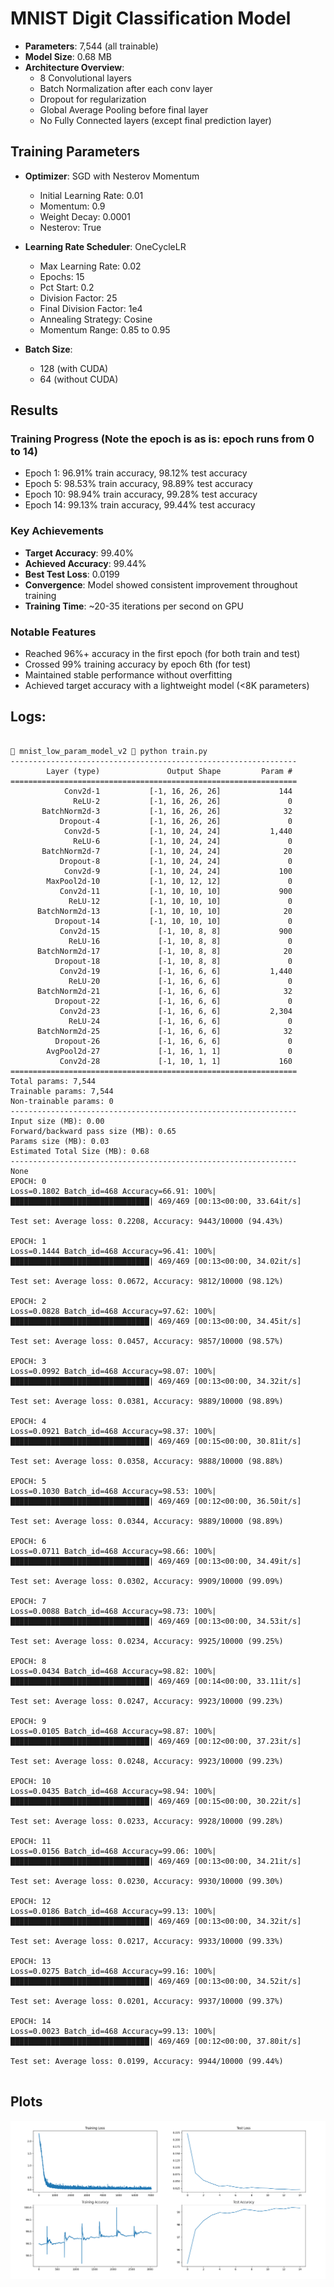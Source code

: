 # MNIST Digit Classification Model

- **Parameters**: 7,544 (all trainable)
- **Model Size**: 0.68 MB
- **Architecture Overview**:
  - 8 Convolutional layers
  - Batch Normalization after each conv layer
  - Dropout for regularization
  - Global Average Pooling before final layer
  - No Fully Connected layers (except final prediction layer)

## Training Parameters

- **Optimizer**: SGD with Nesterov Momentum
  - Initial Learning Rate: 0.01
  - Momentum: 0.9
  - Weight Decay: 0.0001
  - Nesterov: True

- **Learning Rate Scheduler**: OneCycleLR
  - Max Learning Rate: 0.02
  - Epochs: 15
  - Pct Start: 0.2
  - Division Factor: 25
  - Final Division Factor: 1e4
  - Annealing Strategy: Cosine
  - Momentum Range: 0.85 to 0.95

- **Batch Size**: 
  - 128 (with CUDA)
  - 64 (without CUDA)

## Results

### Training Progress (Note the epoch is as is: epoch runs from 0 to 14)
- Epoch 1: 96.91% train accuracy, 98.12% test accuracy
- Epoch 5: 98.53% train accuracy, 98.89% test accuracy
- Epoch 10: 98.94% train accuracy, 99.28% test accuracy
- Epoch 14: 99.13% train accuracy, 99.44% test accuracy

### Key Achievements
- **Target Accuracy**: 99.40%
- **Achieved Accuracy**: 99.44%
- **Best Test Loss**: 0.0199
- **Convergence**: Model showed consistent improvement throughout training
- **Training Time**: ~20-35 iterations per second on GPU

### Notable Features
- Reached 96%+ accuracy in the first epoch (for both train and test)
- Crossed 99% training accuracy by epoch 6th (for test)
- Maintained stable performance without overfitting
- Achieved target accuracy with a lightweight model (<8K parameters)

## Logs:
```

 mnist_low_param_model_v2  python train.py
----------------------------------------------------------------
        Layer (type)               Output Shape         Param #
================================================================
            Conv2d-1           [-1, 16, 26, 26]             144
              ReLU-2           [-1, 16, 26, 26]               0
       BatchNorm2d-3           [-1, 16, 26, 26]              32
           Dropout-4           [-1, 16, 26, 26]               0
            Conv2d-5           [-1, 10, 24, 24]           1,440
              ReLU-6           [-1, 10, 24, 24]               0
       BatchNorm2d-7           [-1, 10, 24, 24]              20
           Dropout-8           [-1, 10, 24, 24]               0
            Conv2d-9           [-1, 10, 24, 24]             100
        MaxPool2d-10           [-1, 10, 12, 12]               0
           Conv2d-11           [-1, 10, 10, 10]             900
             ReLU-12           [-1, 10, 10, 10]               0
      BatchNorm2d-13           [-1, 10, 10, 10]              20
          Dropout-14           [-1, 10, 10, 10]               0
           Conv2d-15             [-1, 10, 8, 8]             900
             ReLU-16             [-1, 10, 8, 8]               0
      BatchNorm2d-17             [-1, 10, 8, 8]              20
          Dropout-18             [-1, 10, 8, 8]               0
           Conv2d-19             [-1, 16, 6, 6]           1,440
             ReLU-20             [-1, 16, 6, 6]               0
      BatchNorm2d-21             [-1, 16, 6, 6]              32
          Dropout-22             [-1, 16, 6, 6]               0
           Conv2d-23             [-1, 16, 6, 6]           2,304
             ReLU-24             [-1, 16, 6, 6]               0
      BatchNorm2d-25             [-1, 16, 6, 6]              32
          Dropout-26             [-1, 16, 6, 6]               0
        AvgPool2d-27             [-1, 16, 1, 1]               0
           Conv2d-28             [-1, 10, 1, 1]             160
================================================================
Total params: 7,544
Trainable params: 7,544
Non-trainable params: 0
----------------------------------------------------------------
Input size (MB): 0.00
Forward/backward pass size (MB): 0.65
Params size (MB): 0.03
Estimated Total Size (MB): 0.68
----------------------------------------------------------------
None
EPOCH: 0
Loss=0.1802 Batch_id=468 Accuracy=66.91: 100%|███████████████████████████████| 469/469 [00:13<00:00, 33.64it/s] 

Test set: Average loss: 0.2208, Accuracy: 9443/10000 (94.43%)

EPOCH: 1
Loss=0.1444 Batch_id=468 Accuracy=96.41: 100%|███████████████████████████████| 469/469 [00:13<00:00, 34.02it/s] 

Test set: Average loss: 0.0672, Accuracy: 9812/10000 (98.12%)

EPOCH: 2
Loss=0.0828 Batch_id=468 Accuracy=97.62: 100%|███████████████████████████████| 469/469 [00:13<00:00, 34.45it/s] 

Test set: Average loss: 0.0457, Accuracy: 9857/10000 (98.57%)

EPOCH: 3
Loss=0.0992 Batch_id=468 Accuracy=98.07: 100%|███████████████████████████████| 469/469 [00:13<00:00, 34.32it/s] 

Test set: Average loss: 0.0381, Accuracy: 9889/10000 (98.89%)

EPOCH: 4
Loss=0.0921 Batch_id=468 Accuracy=98.37: 100%|███████████████████████████████| 469/469 [00:15<00:00, 30.81it/s] 

Test set: Average loss: 0.0358, Accuracy: 9888/10000 (98.88%)

EPOCH: 5
Loss=0.1030 Batch_id=468 Accuracy=98.53: 100%|███████████████████████████████| 469/469 [00:12<00:00, 36.50it/s] 

Test set: Average loss: 0.0344, Accuracy: 9889/10000 (98.89%)

EPOCH: 6
Loss=0.0711 Batch_id=468 Accuracy=98.66: 100%|███████████████████████████████| 469/469 [00:13<00:00, 34.49it/s] 

Test set: Average loss: 0.0302, Accuracy: 9909/10000 (99.09%)

EPOCH: 7
Loss=0.0088 Batch_id=468 Accuracy=98.73: 100%|███████████████████████████████| 469/469 [00:13<00:00, 34.53it/s] 

Test set: Average loss: 0.0234, Accuracy: 9925/10000 (99.25%)

EPOCH: 8
Loss=0.0434 Batch_id=468 Accuracy=98.82: 100%|███████████████████████████████| 469/469 [00:14<00:00, 33.11it/s] 

Test set: Average loss: 0.0247, Accuracy: 9923/10000 (99.23%)

EPOCH: 9
Loss=0.0105 Batch_id=468 Accuracy=98.87: 100%|███████████████████████████████| 469/469 [00:12<00:00, 37.23it/s] 

Test set: Average loss: 0.0248, Accuracy: 9923/10000 (99.23%)

EPOCH: 10
Loss=0.0435 Batch_id=468 Accuracy=98.94: 100%|███████████████████████████████| 469/469 [00:15<00:00, 30.22it/s] 

Test set: Average loss: 0.0233, Accuracy: 9928/10000 (99.28%)

EPOCH: 11
Loss=0.0156 Batch_id=468 Accuracy=99.06: 100%|███████████████████████████████| 469/469 [00:13<00:00, 34.21it/s] 

Test set: Average loss: 0.0230, Accuracy: 9930/10000 (99.30%)

EPOCH: 12
Loss=0.0186 Batch_id=468 Accuracy=99.13: 100%|███████████████████████████████| 469/469 [00:13<00:00, 34.32it/s] 

Test set: Average loss: 0.0217, Accuracy: 9933/10000 (99.33%)

EPOCH: 13
Loss=0.0275 Batch_id=468 Accuracy=99.16: 100%|███████████████████████████████| 469/469 [00:13<00:00, 34.52it/s] 

Test set: Average loss: 0.0201, Accuracy: 9937/10000 (99.37%)

EPOCH: 14
Loss=0.0023 Batch_id=468 Accuracy=99.13: 100%|███████████████████████████████| 469/469 [00:12<00:00, 37.80it/s] 

Test set: Average loss: 0.0199, Accuracy: 9944/10000 (99.44%)


```
## Plots

![plots](./output.png)
